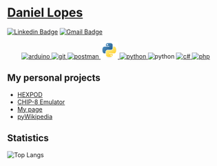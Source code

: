 # [Daniel Lopes](https://danielcreeklear.github.io/DanielCreeklear/)
[![Linkedin Badge](https://img.shields.io/badge/-Daniel-blue?style=flat-square&logo=Linkedin&logoColor=white&link=https://www.linkedin.com/in/ddaniellopessoares/)](https://www.linkedin.com/in/ddaniellopessoares/) 
[![Gmail Badge](https://img.shields.io/badge/-ddanielssoares@gmail.com-c14438?style=flat-square&logo=Gmail&logoColor=white&link=mailto:ddanielssoares@gmail.com)](mailto:ddanielssoares@gmail.com)

<!--- Skills --->
<p align="center"> 
   <a href="https://www.arduino.cc/" target="_blank"> <img src="https://cdn.worldvectorlogo.com/logos/arduino-1.svg" alt="arduino" width="40" height="40" /> </a> 
   <a href="https://git-scm.com/" target="_blank"> <img src="https://www.vectorlogo.zone/logos/git-scm/git-scm-icon.svg" alt="git" width="40" height="40" /> </a>
   <a href="https://postman.com" target="_blank"> <img src="https://www.vectorlogo.zone/logos/getpostman/getpostman-icon.svg" alt="postman" width="40" height="40" /> </a> 
   <a href="https://www.python.org" target="_blank"> <img src="https://raw.githubusercontent.com/devicons/devicon/master/icons/python/python-original.svg" alt="python" width="40" height="40" /> </a> 
   <a href="https://jupyter.org/" target="_blank"> <img src="https://www.vectorlogo.zone/logos/jupyter/jupyter-icon.svg" alt="python" width="40" height="40" /> </a> 
   <a target="_blank"> <img src="https://cdn.worldvectorlogo.com/logos/c.svg" alt="python" width="40" height="40" /> </a>
   <a href="https://docs.microsoft.com/pt-br/dotnet/csharp/" target="_blank"> <img src="https://cdn.worldvectorlogo.com/logos/c--4.svg" alt="c#" width="40" height="40" /> </a>
   <a href="https://www.php.net/" target="_blank"> <img src="https://cdn.worldvectorlogo.com/logos/php-1.svg" alt="php" width="40" height="40" /> </a>
</p>

## My personal projects
  * [HEXPOD](https://github.com/DanielCreeklear/HEXPOD)
  * [CHIP-8 Emulator](https://github.com/DanielCreeklear/chip8_emulator)
  * [My page](https://danielcreeklear.github.io/DanielCreeklear/)
  * [pyWikipedia](https://github.com/DanielCreeklear/pyWikipedia)

## Statistics
![Top Langs](https://github-readme-stats.vercel.app/api/top-langs/?username=DanielCreeklear&layout=compact&theme=dark)
